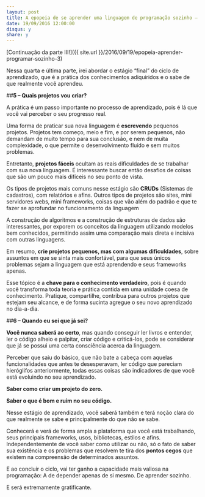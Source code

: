 ```yaml
---
layout: post
title: A epopeia de se aprender uma linguagem de programação sozinho – Final
date: 19/09/2016 12:00:00
disqus: y
share: y
---
```

[Continuação da parte III!]({{ site.url }}/2016/09/19/epopeia-aprender-programar-sozinho-3)

Nessa quarta e última parte, irei abordar o estágio “final” do ciclo de aprendizado, que é a prática dos conhecimentos adiquiridos e o sabe de que realmente você aprendeu.

##**5 – Quais projetos vou criar?**

A prática é um passo importante no processo de aprendizado, pois é lá que você vai perceber o seu progresso real.

Uma forma de praticar sua nova linguagem é **escrevendo** pequenos projetos. Projetos tem começo, meio e fim, e por serem pequenos, não demandam de muito tempo para sua conclusão, e nem de muita complexidade, o que permite o desenvolvimento fluído e sem muitos problemas.

Entretanto, **projetos fáceis** ocultam as reais dificuldades de se trabalhar com sua nova linguagem. É interessante buscar então desafios de coisas que são um pouco mais difíceis no seu ponto de vista.

Os tipos de projetos mais comuns nesse estágio são **CRUDs** (Sistemas de cadastros), com relatórios e afins. Outros tipos de projetos são sites, mini servidores webs, mini frameworks, coisas que vão além do padrão e que te fazer se aprofundar no funcionamento da linguagem

A construção de algoritmos e a construção de estruturas de dados são interessantes, por exporem os conceitos da linguagem utilizando modelos bem conhecidos, permitindo assim uma comparação mais direta e incisiva com outras linguagens.

Em resumo, **crie projetos pequenos, mas com algumas dificuldades**, sobre assuntos em que se sinta mais confortável, para que seus únicos problemas sejam a linguagem que está aprendendo e seus frameworks apenas.

Esse tópico é a **chave para o conhecimento verdadeiro**, pois é quando você transforma toda teoria e prática contida em uma unidade coesa de conhecimento. Pratique, compartilhe, contribua para outros projetos que estejam seu alcance, e de forma sucinta agregue o seu novo aprendizado no dia-a-dia.

##**6 – Quando eu sei que já sei?**

**Você nunca saberá ao certo**, mas quando conseguir ler livros e entender, ler o código alheio e palpitar, criar código e criticá-los, pode se considerar que já se possui uma certa consciência acerca da linguagem.

Perceber que saiu do básico, que não bate a cabeça com aquelas funcionalidades que antes te desesperavam, ler código que pareciam hieróglifos anteriormente, todas essas coisas são indicadores de que você está evoluindo no seu aprendizado.

**Saber como criar um projeto do zero.**

**Saber o que é bom e ruim no seu código.**

Nesse estágio de aprendizado, você saberá também e terá noção clara do que realmente se sabe e principalmente do que não se sabe.

Conhecerá e verá de forma ampla a plataforma que você está trabalhando, seus principais frameworks, usos, bibliotecas, estilos e afins. Independentemente de você saber como utilizar ou não, só o fato de saber sua existência e os problemas que resolvem te tira dos **pontos cegos** que existem na compreensão de determinados assuntos.

E ao concluir o ciclo, vai ter ganho a capacidade mais valiosa na programação: A de depender apenas de si mesmo. De aprender sozinho.

E será extremamente gratificante.